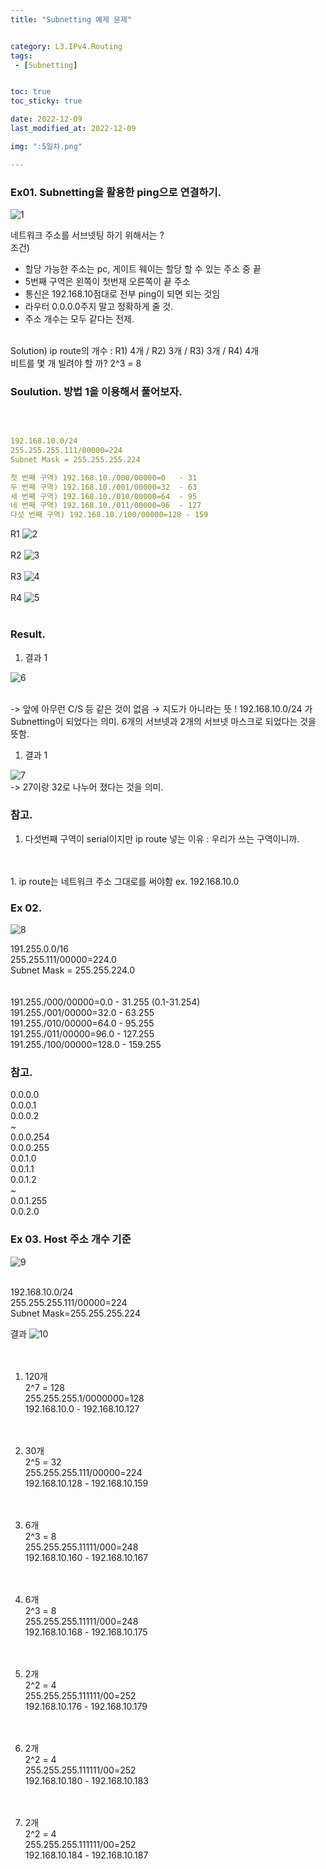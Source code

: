 ```yaml
---
title: "Subnetting 예제 문제"


category: L3.IPv4.Routing
tags:
 - [Subnetting]


toc: true
toc_sticky: true

date: 2022-12-09
last_modified_at: 2022-12-09

img: ":5일차.png"

---
```


<!-- outline-start -->


### Ex01. Subnetting을 활용한 ping으로 연결하기.


![1](https://user-images.githubusercontent.com/117553252/211180342-60f9fc88-b156-46d6-b3b3-11ee2f4178d9.png)



네트워크 주소를 서브넷팅 하기 위해서는 ?
<br/>
조건)
- 할당 가능한 주소는 pc, 게이트 웨이는 할당 할 수 있는 주소 중 끝 
- 5번째 구역은 왼쪽이 첫번재 오른쪽이 끝 주소
- 통신은 192.168.10점대로 전부 ping이 되면 되는 것임
- 라우터 0.0.0.0주지 말고 정확하게 줄 것.
- 주소 개수는 모두 같다는 전제.
<br/>
Solution)
ip route의 개수 : R1) 4개 / R2) 3개 / R3) 3개 / R4) 4개
<br/>
비트를 몇 개 빌려야 할 까?
2^3 = 8


### Soulution. 방법 1을 이용해서 풀어보자.
<br/>

```yaml

192.168.10.0/24
255.255.255.111/00000=224
Subnet Mask = 255.255.255.224

첫 번째 구역) 192.168.10./000/00000=0   - 31
두 번째 구역) 192.168.10./001/00000=32  - 63
세 번째 구역) 192.168.10./010/00000=64  - 95
네 번째 구역) 192.168.10./011/00000=96  - 127
다섯 번째 구역) 192.168.10./100/00000=128 - 159

```

R1 
![2](https://user-images.githubusercontent.com/117553252/211180343-7fff4ced-228e-4d18-ac8b-1c5b7e12e413.png)
<br/><br/>
R2 
![3](https://user-images.githubusercontent.com/117553252/211180344-9be48839-4e8f-41db-ab63-706866e22d8c.png)
<br/><br/>
R3 
![4](https://user-images.githubusercontent.com/117553252/211180336-59d6594c-5972-4f90-8f8c-8e695e792eaf.png)
<br/><br/>
R4 
![5](https://user-images.githubusercontent.com/117553252/211180338-44fd7aad-72c0-44d9-a514-4b52ccda315a.png)
<br/><br/>





### Result.


1. 결과 1

![6](https://user-images.githubusercontent.com/117553252/211180340-6fd86508-0d3a-4207-8d06-0daa586443f7.png)


<br/>
-> 앞에 아무런 C/S 등 같은 것이 없음 → 지도가 아니라는 뜻 ! 
192.168.10.0/24 가 Subnetting이 되었다는 의미.
6개의 서브넷과 2개의 서브넷 마스크로 되었다는 것을 뜻함.


1. 결과 1

![7](https://user-images.githubusercontent.com/117553252/211180341-db0dfc76-0fb7-4526-bb72-9ac475862cfb.png)
<br/>
-> 27이랑 32로 나누어 졌다는 것을 의미.






### 참고.

1. 다섯번째 구역이 serial이지만 ip route 넣는 이유
 : 우리가 쓰는 구역이니까.
<br/>
<br/>
1. ip route는 네트워크 주소 그대로를 써야함
 ex. 192.168.10.0





### Ex 02.


![8](https://user-images.githubusercontent.com/117553252/211180409-a3cd1494-452b-40e9-8d94-b833c377c907.png)


191.255.0.0/16 <br/>
255.255.111/00000=224.0 <br/>
Subnet Mask = 255.255.224.0 <br/>
<br/>
<br/>
191.255./000/00000=0.0 - 31.255 (0.1-31.254) <br/>
191.255./001/00000=32.0  - 63.255 <br/>
191.255./010/00000=64.0  - 95.255  
191.255./011/00000=96.0  - 127.255  
191.255./100/00000=128.0 - 159.255  




### 참고.



0.0.0.0  
0.0.0.1  
0.0.0.2  
~  
0.0.0.254  
0.0.0.255  
0.0.1.0  
0.0.1.1  
0.0.1.2  
~  
0.0.1.255  
0.0.2.0  




### Ex 03. Host 주소 개수 기준


![9](https://user-images.githubusercontent.com/117553252/211180415-9072d53e-781e-4d44-aa9e-bbc865ec2c47.png)
<br/><br/>

192.168.10.0/24  
255.255.255.111/00000=224  
Subnet Mask=255.255.255.224  




결과
![10](https://user-images.githubusercontent.com/117553252/211180440-26be6bb4-9f55-4676-bac6-b5eee3ec1d6e.png)<br/><br/><br/>



1. 120개  
2^7 = 128  
255.255.255.1/0000000=128  
192.168.10.0 - 192.168.10.127  
<br/><br/>

1. 30개  
2^5 = 32  
255.255.255.111/00000=224  
192.168.10.128 - 192.168.10.159  
<br/><br/>

1. 6개  
2^3 = 8  
255.255.255.11111/000=248  
192.168.10.160 - 192.168.10.167  
<br/><br/>

1. 6개  
2^3 = 8  
255.255.255.11111/000=248  
192.168.10.168 - 192.168.10.175  
<br/><br/>

1. 2개  
2^2 = 4  
255.255.255.111111/00=252  
192.168.10.176 - 192.168.10.179  
<br/><br/>

1. 2개  
2^2 = 4  
255.255.255.111111/00=252  
192.168.10.180 - 192.168.10.183  
<br/><br/>

1. 2개  
2^2 = 4  
255.255.255.111111/00=252  
192.168.10.184 - 192.168.10.187  
<br/><br/>